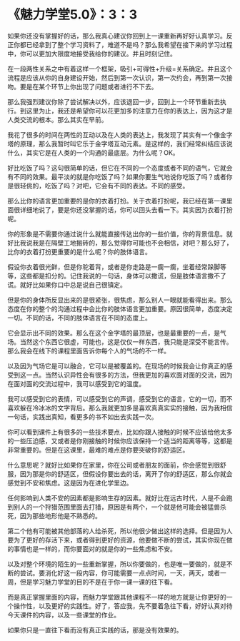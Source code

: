 # 《魅力学堂5.0》：3：3

如果你还没有掌握好的话，那么我真心建议你回到上一课重新再好好认真学习。反正你都已经拿到了整个学习资料了，难道不是吗？那么我希望在接下来的学习过程中，你可以更加大限度地接受我给你的建议。并且时刻记住。

在一段两性关系之中有着这样一个框架，吸引+可得性+升级=关系确定。并且这个流程是应该从你的自身建设开始，然后到第一次认识，第一次约会，再到第一次接吻。要是在某个环节上你出现了问题或者进行不下去。

那么我强烈建议你除了尝试解决以外，应该退回一步，回到上一个环节重新去执行。到这里为止，我还是希望你可以花更加多的注意力在你的表达上，因为这才是人类交流的根本。那么其实在早前。

我花了很多的时间在两性的互动以及在人类的表达上，我发现了其实有一个像金字塔的原理，那么我暂时叫它乐于金字塔互动元素。是这样的，我们经常纠结应该说什么，其实它是在人类的一个沟通的最底层。为什么呢？OK。

好比吃饭了吗？这句很简单的话，但它在不同的一个态度或者不同的语气，它就会有不同的效果。最平淡的就是你吃饭了吗？如果你要生气地说你吃饭了吗？或者你是很轻佻的，吃饭了吗？对吧，它会有不同的表达。不同的感受。

那么比你的语言更加重要的是你的衣着打扮。关于衣着打扮呢，我已经在第一课里面很详细地说了，要是你还没掌握的话，你可以回头去看一下。其实因为衣着打扮呢。

你的形象是不需要你通过说什么就能直接传达出你的一些价值，你的背景信息。就好比我说我是在隔壁工地搬砖的，那么觉得你可能也不会相信，对吧？那么好了，比你的衣着打扮更重要的是什么呢？你的肢体语言。

假设你衣着很光鲜，但是你驼着背，或者是你走路是一瘸一瘸，坐着经常跺脚等等，这些都是扣分的。记住我说的一句话，身体可以撒谎，但是肢体语言撒不了谎。就好比如果你口中总是说自己很镇定。

但是你的身体所反显出来的是很紧张，很焦虑，那么别人一眼就能看得出来。那么态度在你的整个的沟通过程中会比你的肢体语言更加重要。原因很简单，态度决定一切。不同的话，不同的肢体语言在不同的态度上。

它会显示出不同的效果。那么在这个金字塔的最顶层，也是最重要的一点，是气场。当然这个东西它很虚，可能也，这是仅仅一样东西，我只能是深受不能言传。那么我会在线下的课程里面告诉你每个人的气场的不一样。

以及因为气场它是可以融合，它可以是被覆盖的。在现场的时候我会让你真正的感受到这一点。当然认识异性会有很多的方法，但我更加的喜欢面对面的交流，因为在面对面的交流过程中，我可以感受到它的温度。

我可以感受到它的表情，可以感受到它的声调，感受到它的语言，它的一切，而不喜欢躲在冷冰冰的文字背后。那么我就更加多是喜欢真真实实的接触，因为我相信一句话，实践出真知，看更多的书不如出去实践一次。

你可以看到课件上有很多的一些技术要点，比如你跟人接触的时候不应该给他太多的一些压迫感，又或者是你刚接触的时候你应该保持一个适当的距离等等，这都是非常重要的。但是在这课里，最难的难点是你要突破你的舒适区。

什么意思呢？就好比如果你在家里，你在公司或者朋友的面前，你会感觉到很舒服，因为那是你的舒适区，但假设你要出去的话，离开了你的舒适区，那么你就会感觉到不安和焦虑。这是因为在进化学里边。

任何影响到人类不安的因素都是影响生存的因素。就好比在远古时代，人是不会跑到别人的一个狩猎范围里面去打猎，原因是有两个，一个就是他可能会被猛兽杀死，因为那些地形他是不熟悉的。

第二个他有可能被其他部落的人给杀死，所以他很少做出这样的选择。但是因为人要为了更好的存活下来，或者得到更好的资源，他要做不断的尝试，其实你现在做的事情也是一样的，而你要面对的就是你的一些焦虑和不安。

以及对整个环境的陌生的一些重新掌握，所以你要做的，也是唯一要做的，就是不断的尝试。要消化好这一段内容，你可能需要一点点时间，一天，两天，或者一周，但是学习魅力学堂的目的不是在于你一课一课的往下看。

而是真正掌握里面的内容，而魅力学堂跟其他课程不一样的地方就是让你更好的一个操作性，以及更好的实践性。好了，答应我，先不要着急往下看，好好认真对待今天课件的内容，以及一些课堂的作业。

如果你只是一直往下看而没有真正实践的话，那是没有效果的。